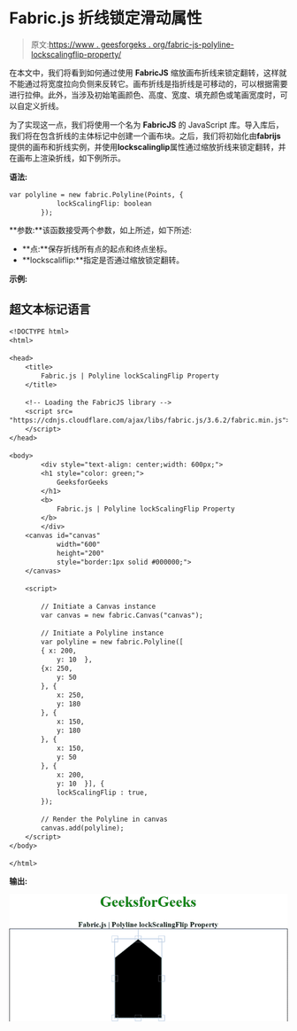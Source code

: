 # Fabric.js 折线锁定滑动属性

> 原文:[https://www . geesforgeks . org/fabric-js-polyline-lockscalingflip-property/](https://www.geeksforgeeks.org/fabric-js-polyline-lockscalingflip-property/)

在本文中，我们将看到如何通过使用 **FabricJS** 缩放画布折线来锁定翻转，这样就不能通过将宽度拉向负侧来反转它。画布折线是指折线是可移动的，可以根据需要进行拉伸。此外，当涉及初始笔画颜色、高度、宽度、填充颜色或笔画宽度时，可以自定义折线。

为了实现这一点，我们将使用一个名为 **FabricJS** 的 JavaScript 库。导入库后，我们将在包含折线的主体标记中创建一个画布块。之后，我们将初始化由**fabrijs**提供的画布和折线实例，并使用**lockscalinglip**属性通过缩放折线来锁定翻转，并在画布上渲染折线，如下例所示。

**语法:**

```
var polyline = new fabric.Polyline(Points, { 
            lockScalingFlip: boolean
        }); 

```

**参数:**该函数接受两个参数，如上所述，如下所述:

*   **点:**保存折线所有点的起点和终点坐标。
*   **lockscaliflip:**指定是否通过缩放锁定翻转。

**示例:**

## 超文本标记语言

```
<!DOCTYPE html> 
<html> 

<head> 
    <title> 
        Fabric.js | Polyline lockScalingFlip Property 
    </title> 

    <!-- Loading the FabricJS library -->
    <script src= 
"https://cdnjs.cloudflare.com/ajax/libs/fabric.js/3.6.2/fabric.min.js"> 
    </script> 
</head> 

<body> 
        <div style="text-align: center;width: 600px;"> 
        <h1 style="color: green;"> 
            GeeksforGeeks 
        </h1> 
        <b> 
            Fabric.js | Polyline lockScalingFlip Property 
        </b> 
        </div> 
    <canvas id="canvas"
            width="600"
            height="200"
            style="border:1px solid #000000;"> 
    </canvas> 

    <script> 

        // Initiate a Canvas instance 
        var canvas = new fabric.Canvas("canvas"); 

        // Initiate a Polyline instance 
        var polyline = new fabric.Polyline([ 
        { x: 200, 
            y: 10  }, 
        {x: 250, 
            y: 50 
        }, { 
            x: 250, 
            y: 180 
        }, { 
            x: 150, 
            y: 180 
        }, { 
            x: 150, 
            y: 50 
        }, { 
            x: 200, 
            y: 10  }], { 
            lockScalingFlip : true,
        }); 

        // Render the Polyline in canvas 
        canvas.add(polyline); 
    </script> 
</body> 

</html>
```

**输出:**

![](img/fbdf847767b192c1fddaedf8f6219a77.png)